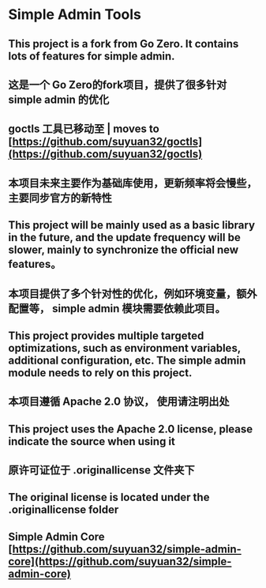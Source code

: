 # Simple Admin Tools

## This project is a fork from Go Zero. It contains lots of features for simple admin.
## 这是一个 Go Zero的fork项目，提供了很多针对 simple admin 的优化

## goctls 工具已移动至 | moves to [https://github.com/suyuan32/goctls](https://github.com/suyuan32/goctls)

## 本项目未来主要作为基础库使用，更新频率将会慢些，主要同步官方的新特性
## This project will be mainly used as a basic library in the future, and the update frequency will be slower, mainly to synchronize the official new features。

## 本项目提供了多个针对性的优化，例如环境变量，额外配置等， simple admin 模块需要依赖此项目。
## This project provides multiple targeted optimizations, such as environment variables, additional configuration, etc. The simple admin module needs to rely on this project.

## 本项目遵循 Apache 2.0 协议， 使用请注明出处
## This project uses the Apache 2.0 license, please indicate the source when using it 

## 原许可证位于 .originallicense 文件夹下

## The original license is located under the .originallicense folder 

## Simple Admin Core [https://github.com/suyuan32/simple-admin-core](https://github.com/suyuan32/simple-admin-core)